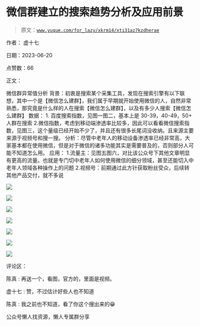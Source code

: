 # 微信群建立的搜索趋势分析及应用前景

> 原文：[`www.yuque.com/for_lazy/xkrm14/xti31az7kzdherae`](https://www.yuque.com/for_lazy/xkrm14/xti31az7kzdherae)

作者： 虚十七

日期：2023-06-20

点赞数：66

正文：

微信群异常值分析 背景：初衷是搜索某个采集工具，发现在搜索引擎有以下联想，其中一个是【微信怎么建群】，我们属于早期就开始使用微信的人，自然非常熟悉，那究竟是什么样的人在搜索【微信怎么建群】，以及有多少人搜索【微信怎么建群】 数据： 1\. 百度搜索指数，见图一图二，基本上是 30-39，40-49，50+ 人群在搜索 2.微信指数，考虑到移动端渗透率比较多，因此可以看看微信搜索指数，见图三，这个量级已经开始不少了，并且还有很多长尾词没收纳。且来源主要来源于视频号和搜一搜。 分析：尽管中老年人的移动设备渗透率已经非常高，大家基本都在使用微信，但是对于微信的诸多功能其实是需要普及的，否则部分人可能不知道怎么用。 应用： 1.流量主：见图五图六，对比该公众号下其他文章明显有更高的流量。也就是专门切中老年人如何使用微信的细分领域，甚至还能切入中老年人领域各种操作上的问题 2.视频号：前期通过此方针获取粉丝受众，后续转其他产品交付，就不多说

![](img/05a9b58ea13a20c16a20d03cb036bd33.png)

![](img/fb57ccfb9a89d15388fa5569b431227d.png)

![](img/6debcb8c2e4a7951f67ec64d21f69aab.png)

![](img/c2d8fb5a95efe368da138bb632b21e2f.png)

![](img/74ce186a4cdd31304add5bcaa50628ee.png)

![](img/ba19e78ea1d9c60fd0672107339c6b3e.png)

![](img/920b9775b27286b4209d8601ac20a322.png)

评论区：

陈真 : 再送一个，看图，官方的，里面是视频。

虚十七 : 赞，不过估计好些人也不知道

陈真 : 我之前也不知道，看了你这个搜出来的😁

公众号懒人找资源，懒人专属群分享

